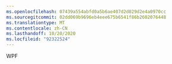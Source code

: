```yaml
---
ms.openlocfilehash: 07439a554abfd0a5b6ae407d2d029d2e4a0970cc
ms.sourcegitcommit: 02dd069b9696eb4eee675b6541f86b2602076448
ms.translationtype: MT
ms.contentlocale: zh-CN
ms.lasthandoff: 10/20/2020
ms.locfileid: "92322524"
---
```

WPF
